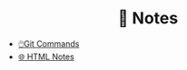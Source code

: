 <h1 align="center">📝 Notes</h1>

- [🖱️Git Commands](https://github.com/abhiramready/Code-LogBook/blob/master/Notes/GIT_Commands.md)
- [🌐 HTML Notes](https://github.com/abhiramready/Code-LogBook/tree/master/Notes/HTML%20Notes)
